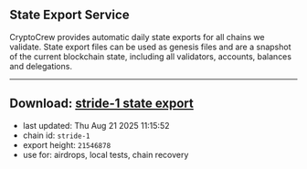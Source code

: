 ## State Export Service
CryptoCrew provides automatic daily state exports for all chains we validate. State export files can be used as genesis files and are a snapshot of the current blockchain state, including all validators, accounts, balances and delegations.

---
**Download: [stride-1 state export](https://dl-eu2.ccvalidators.com/SERVICE/stride/stride-1_export_21546878.json)**
---

- last updated: Thu Aug 21 2025 11:15:52
- chain id: `stride-1`
- export height: `21546878`
- use for: airdrops, local tests, chain recovery
